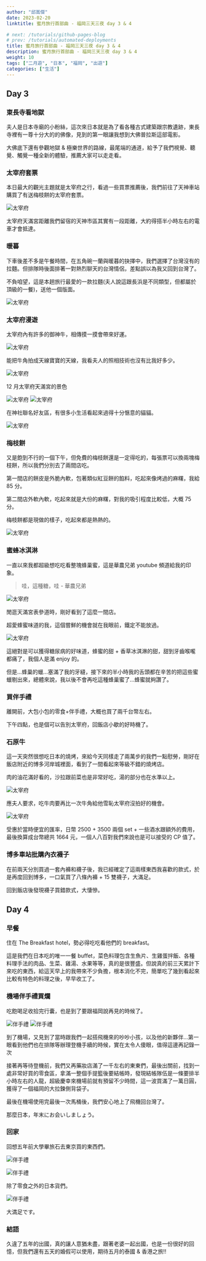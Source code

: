 ```yaml
---
author: "邱嵩傑"
date: 2023-02-20
linktitle: 蜜月旅行首部曲 - 福岡三天三夜 day 3 & 4

# next: /tutorials/github-pages-blog
# prev: /tutorials/automated-deployments
title: 蜜月旅行首部曲 - 福岡三天三夜 day 3 & 4
description: 蜜月旅行首部曲 - 福岡三天三夜 day 3 & 4
weight: 10
tags: ["二月遊", "日本", "福岡", "出遊"]
categories: ["生活"]
---
```


## Day 3

### 東長寺看地獄

夫人是日本寺廟的小粉絲，這次來日本就是為了看各種古式建築跟宗教遺跡，東長寺裡有一尊十分大的的佛像，見到的第一眼讓我想到大佛普拉斯這部電影。

大佛底下還有參觀地獄 & 極樂世界的路線，最尾端的通道，給予了我們視覺、聽覺、觸覺一種全新的體驗，推薦大家可以走走看。

### 太宰府套票

本日最大的觀光主題就是太宰府之行，看過一些買票推薦後，我們前往了天神車站購買了有送梅枝餅的太宰府套票。

![太宰府](https://dtks6emtee9cj.cloudfront.net/20230218/52.jpg)

太宰府天滿宮距離我們留宿的天神市區其實有一段距離，大約得搭半小時左右的電車才會抵達。

### 暖暮

下車後差不多是午餐時間，在五角碗一蘭與暖暮的抉擇中，我們選擇了台灣沒有的拉麵。但排隊時後面排著一對熱烈聊天的台灣情侶，差點誤以為我又回到台灣了。

不負咱望，這是本趟旅行最愛的一款拉麵(夫人說這跟長浜是不同類型，但都屬於頂級的一餐)，送他一個版面。

![太宰府](https://dtks6emtee9cj.cloudfront.net/20230218/12.jpg)

### 太宰府漫遊

太宰府內有許多的御神牛，相傳摸一摸會帶來好運。

![太宰府](https://dtks6emtee9cj.cloudfront.net/20230218/34.jpg)

能把牛角拍成天線寶寶的天線，我看夫人的照相技術也沒有比我好多少。

![太宰府](https://dtks6emtee9cj.cloudfront.net/20230218/35.jpg)

12 月太宰府天滿宮的景色

![太宰府](https://dtks6emtee9cj.cloudfront.net/20230218/14.jpg)
![太宰府](https://dtks6emtee9cj.cloudfront.net/20230218/16.jpg)

在神社聯名好友區，有很多小生活看起來過得十分愜意的貓貓。

![太宰府](https://dtks6emtee9cj.cloudfront.net/20230218/15.jpg)

### 梅枝餅

又是飽到不行的一個下午，但免費的梅枝餅還是一定得吃的，每張票可以換兩塊梅枝餅，所以我們分別去了兩間店吃。

第一間店的餅皮是外脆內軟，包著類似紅豆餅的餡料，吃起來像烤過的麻糬，我給 85 分。

第二間店外軟內軟，吃起來就是大份的麻糬，對我的吸引程度比較低，大概 75 分。

梅枝餅都是現做的樣子，吃起來都是熱熱的。

![太宰府](https://dtks6emtee9cj.cloudfront.net/20230218/13.jpg)

### 蜜蜂冰淇淋

一直以來我都超級想吃吃看整塊蜂巢蜜，這是華農兄弟 youtube 頻道給我的印象。

> 哇，這種糖，哇 - 華農兄弟

![太宰府](https://dtks6emtee9cj.cloudfront.net/20230218/53.png)

閒逛天滿宮表參道時，剛好看到了這麼一間店。

超愛蜂蜜味道的我，這個嘗鮮的機會就在我眼前，鐵定不能放過。

![太宰府](https://dtks6emtee9cj.cloudfront.net/20230218/36.jpg)

這絕對是可以獲得糖尿病的好味道，蜂蜜的甜 + 香草冰淇淋的甜，甜到牙齒喉嚨都痛了，我個人是滿 enjoy 的。

但是...蜂巢的蠟...塞滿了我的牙縫，接下來的半小時我的舌頭都在辛苦的把這些蜜蠟剔出來，總體來說，我以後不會再吃這種蜂巢蜜了...蜂蜜就夠讚了。

### 買伴手禮

離開前，大包小包的零食+伴手禮，大概也買了兩千台幣左右。

下午四點，也是個可以告別太宰府，回飯店小歇的好時機了。

### 石原牛

這一天突然很想吃日本的燒烤，來給今天同樣走了兩萬步的我們一點慰勞，剛好在飯店附近的博多河岸城裡面，看到了一間看起來等級不錯的燒烤店。

肉的油花滿好看的，沙拉跟前菜也是非常好吃，湯的部分也在水準以上。

![太宰府](https://dtks6emtee9cj.cloudfront.net/20230218/17.jpg)

應夫人要求，吃牛肉要再比一次牛角給他雪恥太宰府沒拍好的機會。

![太宰府](https://dtks6emtee9cj.cloudfront.net/20230218/18.jpg)

受惠於當時便宜的匯率，日幣 2500 + 3500 兩個 set + 一些酒水跟額外的費用，最後換算成台幣總共 1664 元，一個人八百對我們來說也是可以接受的 CP 值了。

### 博多車站批購內衣襪子

在前兩天分別買過一套內褲和襪子後，我已經確定了這兩樣東西我喜歡的款式，於是再度回到博多，一口氣買了八條內褲 + 15 雙襪子，大滿足。

回到飯店後發現襪子買錯款式，大悽慘。

## Day 4

### 早餐

住在 The Breakfast hotel，勢必得吃吃看他們的 breakfast。

這是我們在日本吃的唯一一餐 buffet，菜色料理包含生魚片、生雞蛋拌飯、各種料理手法的肉品、生菜、雞湯、水果等等，真的是很豐盛。但說真的前三天累計下來吃的東西，給這天早上的我帶來不少負擔，根本消化不完，簡單吃了幾到看起來比較有特色的料理之後，早早收工了。

### 機場伴手禮買爛

吃飽喝足收拾完行囊，也是到了要跟福岡說再見的時候了。

![伴手禮](https://dtks6emtee9cj.cloudfront.net/20230218/19.jpg)
![伴手禮](https://dtks6emtee9cj.cloudfront.net/20230218/37.jpg)

到了機場，又見到了當時跟我們一起搭飛機來的吵吵小孩，以及他的新夥伴...第一眼看到他們也在排隊等辦理登機手續的時候，實在太令人傻眼，值得這邊再記錄一次

接著再等待登機前，我們又再藥妝店滿了一千左右的東東們，最後出關前，找到一處非常好買的零食區，拿滿一整個手提籃後要結帳時，發現結帳隊伍是一條要排半小時左右的人龍，超級慶幸來機場前就有預留不少時間，這一波買滿了一萬日圓，獲得了一個福岡的大拉鍊側背袋子。

最後在機場使用完最後一次馬桶後，我們安心地上了飛機回台灣了。

那麼日本，年末にお会いしましょう。

### 回家

回想五年前大學畢旅石去東京買的東西們。

![伴手禮](https://dtks6emtee9cj.cloudfront.net/20230218/44.jpg)

![伴手禮](https://dtks6emtee9cj.cloudfront.net/20230218/45.jpg)

除了零食之外的日本貨們。

![伴手禮](https://dtks6emtee9cj.cloudfront.net/20230218/54.jpg)

大満足です。

### 結語

久違了五年的出國，真的讓人意猶未盡，跟著老婆一起出國，也是一份很好的回憶，但我們還有五天的婚假可以使用，期待五月的泰國 & 香港之旅!!
